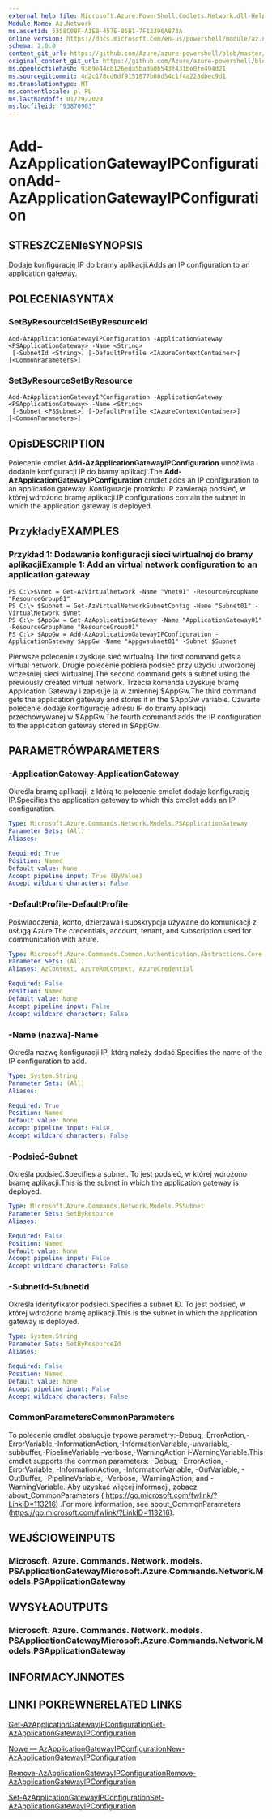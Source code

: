 ```yaml
---
external help file: Microsoft.Azure.PowerShell.Cmdlets.Network.dll-Help.xml
Module Name: Az.Network
ms.assetid: 5358C08F-A1EB-457E-85B1-7F12396A873A
online version: https://docs.microsoft.com/en-us/powershell/module/az.network/add-azapplicationgatewayipconfiguration
schema: 2.0.0
content_git_url: https://github.com/Azure/azure-powershell/blob/master/src/Network/Network/help/Add-AzApplicationGatewayIPConfiguration.md
original_content_git_url: https://github.com/Azure/azure-powershell/blob/master/src/Network/Network/help/Add-AzApplicationGatewayIPConfiguration.md
ms.openlocfilehash: 9369e44cb126eda5bad60b543f431be0fe494d21
ms.sourcegitcommit: 4d2c178cd6df9151877b08d54c1f4a228dbec9d1
ms.translationtype: MT
ms.contentlocale: pl-PL
ms.lasthandoff: 01/29/2020
ms.locfileid: "93870903"
---
```

# <span data-ttu-id="e9ab5-101">Add-AzApplicationGatewayIPConfiguration</span><span class="sxs-lookup"><span data-stu-id="e9ab5-101">Add-AzApplicationGatewayIPConfiguration</span></span>

## <span data-ttu-id="e9ab5-102">STRESZCZENIe</span><span class="sxs-lookup"><span data-stu-id="e9ab5-102">SYNOPSIS</span></span>
<span data-ttu-id="e9ab5-103">Dodaje konfigurację IP do bramy aplikacji.</span><span class="sxs-lookup"><span data-stu-id="e9ab5-103">Adds an IP configuration to an application gateway.</span></span>

## <span data-ttu-id="e9ab5-104">POLECENIA</span><span class="sxs-lookup"><span data-stu-id="e9ab5-104">SYNTAX</span></span>

### <span data-ttu-id="e9ab5-105">SetByResourceId</span><span class="sxs-lookup"><span data-stu-id="e9ab5-105">SetByResourceId</span></span>
```
Add-AzApplicationGatewayIPConfiguration -ApplicationGateway <PSApplicationGateway> -Name <String>
 [-SubnetId <String>] [-DefaultProfile <IAzureContextContainer>] [<CommonParameters>]
```

### <span data-ttu-id="e9ab5-106">SetByResource</span><span class="sxs-lookup"><span data-stu-id="e9ab5-106">SetByResource</span></span>
```
Add-AzApplicationGatewayIPConfiguration -ApplicationGateway <PSApplicationGateway> -Name <String>
 [-Subnet <PSSubnet>] [-DefaultProfile <IAzureContextContainer>] [<CommonParameters>]
```

## <span data-ttu-id="e9ab5-107">Opis</span><span class="sxs-lookup"><span data-stu-id="e9ab5-107">DESCRIPTION</span></span>
<span data-ttu-id="e9ab5-108">Polecenie cmdlet **Add-AzApplicationGatewayIPConfiguration** umożliwia dodanie konfiguracji IP do bramy aplikacji.</span><span class="sxs-lookup"><span data-stu-id="e9ab5-108">The **Add-AzApplicationGatewayIPConfiguration** cmdlet adds an IP configuration to an application gateway.</span></span>
<span data-ttu-id="e9ab5-109">Konfiguracje protokołu IP zawierają podsieć, w której wdrożono bramę aplikacji.</span><span class="sxs-lookup"><span data-stu-id="e9ab5-109">IP configurations contain the subnet in which the application gateway is deployed.</span></span>

## <span data-ttu-id="e9ab5-110">Przykłady</span><span class="sxs-lookup"><span data-stu-id="e9ab5-110">EXAMPLES</span></span>

### <span data-ttu-id="e9ab5-111">Przykład 1: Dodawanie konfiguracji sieci wirtualnej do bramy aplikacji</span><span class="sxs-lookup"><span data-stu-id="e9ab5-111">Example 1: Add an virtual network configuration to an application gateway</span></span>
```
PS C:\>$Vnet = Get-AzVirtualNetwork -Name "Vnet01" -ResourceGroupName "ResourceGroup01"
PS C:\> $Subnet = Get-AzVirtualNetworkSubnetConfig -Name "Subnet01" -VirtualNetwork $Vnet 
PS C:\> $AppGw = Get-AzApplicationGateway -Name "ApplicationGateway01" -ResourceGroupName "ResourceGroup01"
PS C:\> $AppGw = Add-AzApplicationGatewayIPConfiguration -ApplicationGateway $AppGw -Name "Appgwsubnet01" -Subnet $Subnet
```

<span data-ttu-id="e9ab5-112">Pierwsze polecenie uzyskuje sieć wirtualną.</span><span class="sxs-lookup"><span data-stu-id="e9ab5-112">The first command gets a virtual network.</span></span>
<span data-ttu-id="e9ab5-113">Drugie polecenie pobiera podsieć przy użyciu utworzonej wcześniej sieci wirtualnej.</span><span class="sxs-lookup"><span data-stu-id="e9ab5-113">The second command gets a subnet using the previously created virtual network.</span></span>
<span data-ttu-id="e9ab5-114">Trzecia komenda uzyskuje bramę Application Gateway i zapisuje ją w zmiennej $AppGw.</span><span class="sxs-lookup"><span data-stu-id="e9ab5-114">The third command gets the application gateway and stores it in the $AppGw variable.</span></span>
<span data-ttu-id="e9ab5-115">Czwarte polecenie dodaje konfigurację adresu IP do bramy aplikacji przechowywanej w $AppGw.</span><span class="sxs-lookup"><span data-stu-id="e9ab5-115">The fourth command adds the IP configuration to the application gateway stored in $AppGw.</span></span>

## <span data-ttu-id="e9ab5-116">PARAMETRÓW</span><span class="sxs-lookup"><span data-stu-id="e9ab5-116">PARAMETERS</span></span>

### <span data-ttu-id="e9ab5-117">-ApplicationGateway</span><span class="sxs-lookup"><span data-stu-id="e9ab5-117">-ApplicationGateway</span></span>
<span data-ttu-id="e9ab5-118">Określa bramę aplikacji, z którą to polecenie cmdlet dodaje konfigurację IP.</span><span class="sxs-lookup"><span data-stu-id="e9ab5-118">Specifies the application gateway to which this cmdlet adds an IP configuration.</span></span>

```yaml
Type: Microsoft.Azure.Commands.Network.Models.PSApplicationGateway
Parameter Sets: (All)
Aliases:

Required: True
Position: Named
Default value: None
Accept pipeline input: True (ByValue)
Accept wildcard characters: False
```

### <span data-ttu-id="e9ab5-119">-DefaultProfile</span><span class="sxs-lookup"><span data-stu-id="e9ab5-119">-DefaultProfile</span></span>
<span data-ttu-id="e9ab5-120">Poświadczenia, konto, dzierżawa i subskrypcja używane do komunikacji z usługą Azure.</span><span class="sxs-lookup"><span data-stu-id="e9ab5-120">The credentials, account, tenant, and subscription used for communication with azure.</span></span>

```yaml
Type: Microsoft.Azure.Commands.Common.Authentication.Abstractions.Core.IAzureContextContainer
Parameter Sets: (All)
Aliases: AzContext, AzureRmContext, AzureCredential

Required: False
Position: Named
Default value: None
Accept pipeline input: False
Accept wildcard characters: False
```

### <span data-ttu-id="e9ab5-121">-Name (nazwa)</span><span class="sxs-lookup"><span data-stu-id="e9ab5-121">-Name</span></span>
<span data-ttu-id="e9ab5-122">Określa nazwę konfiguracji IP, którą należy dodać.</span><span class="sxs-lookup"><span data-stu-id="e9ab5-122">Specifies the name of the IP configuration to add.</span></span>

```yaml
Type: System.String
Parameter Sets: (All)
Aliases:

Required: True
Position: Named
Default value: None
Accept pipeline input: False
Accept wildcard characters: False
```

### <span data-ttu-id="e9ab5-123">-Podsieć</span><span class="sxs-lookup"><span data-stu-id="e9ab5-123">-Subnet</span></span>
<span data-ttu-id="e9ab5-124">Określa podsieć.</span><span class="sxs-lookup"><span data-stu-id="e9ab5-124">Specifies a subnet.</span></span>
<span data-ttu-id="e9ab5-125">To jest podsieć, w której wdrożono bramę aplikacji.</span><span class="sxs-lookup"><span data-stu-id="e9ab5-125">This is the subnet in which the application gateway is deployed.</span></span>

```yaml
Type: Microsoft.Azure.Commands.Network.Models.PSSubnet
Parameter Sets: SetByResource
Aliases:

Required: False
Position: Named
Default value: None
Accept pipeline input: False
Accept wildcard characters: False
```

### <span data-ttu-id="e9ab5-126">-SubnetId</span><span class="sxs-lookup"><span data-stu-id="e9ab5-126">-SubnetId</span></span>
<span data-ttu-id="e9ab5-127">Określa identyfikator podsieci.</span><span class="sxs-lookup"><span data-stu-id="e9ab5-127">Specifies a subnet ID.</span></span>
<span data-ttu-id="e9ab5-128">To jest podsieć, w której wdrożono bramę aplikacji.</span><span class="sxs-lookup"><span data-stu-id="e9ab5-128">This is the subnet in which the application gateway is deployed.</span></span>

```yaml
Type: System.String
Parameter Sets: SetByResourceId
Aliases:

Required: False
Position: Named
Default value: None
Accept pipeline input: False
Accept wildcard characters: False
```

### <span data-ttu-id="e9ab5-129">CommonParameters</span><span class="sxs-lookup"><span data-stu-id="e9ab5-129">CommonParameters</span></span>
<span data-ttu-id="e9ab5-130">To polecenie cmdlet obsługuje typowe parametry:-Debug,-ErrorAction,-ErrorVariable,-InformationAction,-InformationVariable,-unvariable,-subbuffer,-PipelineVariable,-verbose,-WarningAction i-WarningVariable.</span><span class="sxs-lookup"><span data-stu-id="e9ab5-130">This cmdlet supports the common parameters: -Debug, -ErrorAction, -ErrorVariable, -InformationAction, -InformationVariable, -OutVariable, -OutBuffer, -PipelineVariable, -Verbose, -WarningAction, and -WarningVariable.</span></span> <span data-ttu-id="e9ab5-131">Aby uzyskać więcej informacji, zobacz about_CommonParameters ( https://go.microsoft.com/fwlink/?LinkID=113216) .</span><span class="sxs-lookup"><span data-stu-id="e9ab5-131">For more information, see about_CommonParameters (https://go.microsoft.com/fwlink/?LinkID=113216).</span></span>

## <span data-ttu-id="e9ab5-132">WEJŚCIOWE</span><span class="sxs-lookup"><span data-stu-id="e9ab5-132">INPUTS</span></span>

### <span data-ttu-id="e9ab5-133">Microsoft. Azure. Commands. Network. models. PSApplicationGateway</span><span class="sxs-lookup"><span data-stu-id="e9ab5-133">Microsoft.Azure.Commands.Network.Models.PSApplicationGateway</span></span>

## <span data-ttu-id="e9ab5-134">WYSYŁA</span><span class="sxs-lookup"><span data-stu-id="e9ab5-134">OUTPUTS</span></span>

### <span data-ttu-id="e9ab5-135">Microsoft. Azure. Commands. Network. models. PSApplicationGateway</span><span class="sxs-lookup"><span data-stu-id="e9ab5-135">Microsoft.Azure.Commands.Network.Models.PSApplicationGateway</span></span>

## <span data-ttu-id="e9ab5-136">INFORMACYJN</span><span class="sxs-lookup"><span data-stu-id="e9ab5-136">NOTES</span></span>

## <span data-ttu-id="e9ab5-137">LINKI POKREWNE</span><span class="sxs-lookup"><span data-stu-id="e9ab5-137">RELATED LINKS</span></span>

[<span data-ttu-id="e9ab5-138">Get-AzApplicationGatewayIPConfiguration</span><span class="sxs-lookup"><span data-stu-id="e9ab5-138">Get-AzApplicationGatewayIPConfiguration</span></span>](./Get-AzApplicationGatewayIPConfiguration.md)

[<span data-ttu-id="e9ab5-139">Nowe — AzApplicationGatewayIPConfiguration</span><span class="sxs-lookup"><span data-stu-id="e9ab5-139">New-AzApplicationGatewayIPConfiguration</span></span>](./New-AzApplicationGatewayIPConfiguration.md)

[<span data-ttu-id="e9ab5-140">Remove-AzApplicationGatewayIPConfiguration</span><span class="sxs-lookup"><span data-stu-id="e9ab5-140">Remove-AzApplicationGatewayIPConfiguration</span></span>](./Remove-AzApplicationGatewayIPConfiguration.md)

[<span data-ttu-id="e9ab5-141">Set-AzApplicationGatewayIPConfiguration</span><span class="sxs-lookup"><span data-stu-id="e9ab5-141">Set-AzApplicationGatewayIPConfiguration</span></span>](./Set-AzApplicationGatewayIPConfiguration.md)


